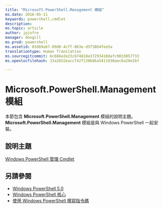 ```yaml
---
title: "Microsoft.PowerShell.Management 模組"
ms.date: 2016-05-11
keywords: powershell,cmdlet
description: 
ms.topic: article
author: jpjofre
manager: dongill
ms.prod: powershell
ms.assetid: 03d69ab7-89d8-4cff-863e-d5f3864fee5a
translationtype: Human Translation
ms.sourcegitcommit: 6c666e2e23cb74818e37293410dafc9033057733
ms.openlocfilehash: 33a2652eaccf42f130b86a5411930aec6a20e2bf

---
```


# Microsoft.PowerShell.Management 模組
本節包含 **Microsoft.PowerShell.Management** 模組的說明主題。 **Microsoft.PowerShell.Management** 模組是與 Windows PowerShell 一起安裝。

## 說明主題
[Windows PowerShell 管理 Cmdlet](http://go.microsoft.com/fwlink/?LinkID=245862)

## 另請參閱
- [Windows PowerShell 5.0](Windows-PowerShell-5.0.md)
- [Windows PowerShell 核心](https://technet.microsoft.com/en-us/library/4b75f1e4-f327-48f3-92ab-bf5435094d41)
- [使用 Windows PowerShell 撰寫指令碼](../../getting-started/fundamental/Scripting-with-Windows-PowerShell.md)




<!--HONumber=Oct16_HO3-->



